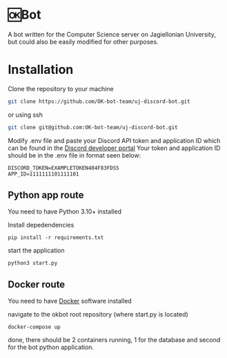 # 🆗Bot 
A bot written for the Computer Science server on Jagiellonian University, but could also be easily modified for other purposes.


# Installation

Clone the repository to your machine
```sh
git clone https://github.com/OK-bot-team/uj-discord-bot.git
```
or using ssh
```sh
git clone git@github.com:OK-bot-team/uj-discord-bot.git
```

Modify .env file and paste your Discord API token and application ID which can be found in the [Discord developer portal](https://discord.com/developers/applications)
Your token and application ID should be in the .env file in format seen below:
```
DISCORD_TOKEN=EXAMPLETOKEN404F83FDSS
APP_ID=1111111101111101
```

## Python app route
You need to have Python 3.10+ installed

Install depedendencies 
```
pip install -r requirements.txt
```
start the application
```
python3 start.py
```

## Docker route

You need to have [Docker](https://docs.docker.com/get-docker/) software installed

navigate to the okbot root repository (where start.py is located)
```
docker-compose up
```

done, there should be 2 containers running, 1 for the database and second for the bot python application.

